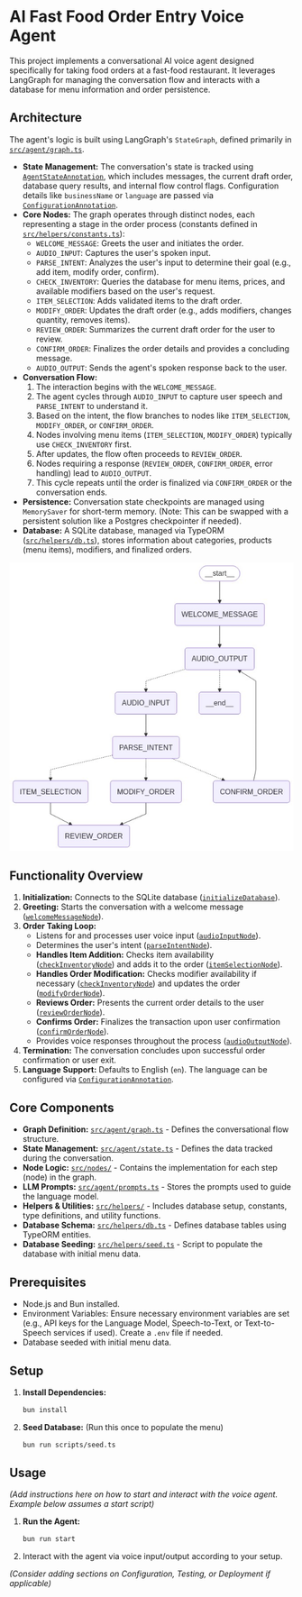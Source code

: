 # AI Fast Food Order Entry Voice Agent

This project implements a conversational AI voice agent designed specifically for taking food orders at a fast-food restaurant. It leverages LangGraph for managing the conversation flow and interacts with a database for menu information and order persistence.

## Architecture

The agent's logic is built using LangGraph's `StateGraph`, defined primarily in [`src/agent/graph.ts`](agent/graph.ts).

*   **State Management:** The conversation's state is tracked using [`AgentStateAnnotation`](agent/state.ts), which includes messages, the current draft order, database query results, and internal flow control flags. Configuration details like `businessName` or `language` are passed via [`ConfigurationAnnotation`](agent/state.ts).
*   **Core Nodes:** The graph operates through distinct nodes, each representing a stage in the order process (constants defined in [`src/helpers/constants.ts`](helpers/constants.ts)):
    *   `WELCOME_MESSAGE`: Greets the user and initiates the order.
    *   `AUDIO_INPUT`: Captures the user's spoken input.
    *   `PARSE_INTENT`: Analyzes the user's input to determine their goal (e.g., add item, modify order, confirm).
    *   `CHECK_INVENTORY`: Queries the database for menu items, prices, and available modifiers based on the user's request.
    *   `ITEM_SELECTION`: Adds validated items to the draft order.
    *   `MODIFY_ORDER`: Updates the draft order (e.g., adds modifiers, changes quantity, removes items).
    *   `REVIEW_ORDER`: Summarizes the current draft order for the user to review.
    *   `CONFIRM_ORDER`: Finalizes the order details and provides a concluding message.
    *   `AUDIO_OUTPUT`: Sends the agent's spoken response back to the user.
*   **Conversation Flow:**
    1.  The interaction begins with the `WELCOME_MESSAGE`.
    2.  The agent cycles through `AUDIO_INPUT` to capture user speech and `PARSE_INTENT` to understand it.
    3.  Based on the intent, the flow branches to nodes like `ITEM_SELECTION`, `MODIFY_ORDER`, or `CONFIRM_ORDER`.
    4.  Nodes involving menu items (`ITEM_SELECTION`, `MODIFY_ORDER`) typically use `CHECK_INVENTORY` first.
    5.  After updates, the flow often proceeds to `REVIEW_ORDER`.
    6.  Nodes requiring a response (`REVIEW_ORDER`, `CONFIRM_ORDER`, error handling) lead to `AUDIO_OUTPUT`.
    7.  This cycle repeats until the order is finalized via `CONFIRM_ORDER` or the conversation ends.
*   **Persistence:** Conversation state checkpoints are managed using `MemorySaver` for short-term memory. (Note: This can be swapped with a persistent solution like a Postgres checkpointer if needed).
*   **Database:** A SQLite database, managed via TypeORM ([`src/helpers/db.ts`](helpers/db.ts)), stores information about categories, products (menu items), modifiers, and finalized orders.

![Agent Architecture Diagram](/assets/graph.png)

## Functionality Overview

1.  **Initialization:** Connects to the SQLite database ([`initializeDatabase`](helpers/db.ts)).
2.  **Greeting:** Starts the conversation with a welcome message ([`welcomeMessageNode`](nodes/welcome-message.ts)).
3.  **Order Taking Loop:**
    *   Listens for and processes user voice input ([`audioInputNode`](nodes/audio-input.ts)).
    *   Determines the user's intent ([`parseIntentNode`](nodes/parse-intent.ts)).
    *   **Handles Item Addition:** Checks item availability ([`checkInventoryNode`](nodes/check-inventory.ts)) and adds it to the order ([`itemSelectionNode`](nodes/item-selection.ts)).
    *   **Handles Order Modification:** Checks modifier availability if necessary ([`checkInventoryNode`](nodes/check-inventory.ts)) and updates the order ([`modifyOrderNode`](nodes/modify-order.ts)).
    *   **Reviews Order:** Presents the current order details to the user ([`reviewOrderNode`](nodes/review-order.ts)).
    *   **Confirms Order:** Finalizes the transaction upon user confirmation ([`confirmOrderNode`](nodes/confirm-order.ts)).
    *   Provides voice responses throughout the process ([`audioOutputNode`](nodes/audio-output.ts)).
4.  **Termination:** The conversation concludes upon successful order confirmation or user exit.
5.  **Language Support:** Defaults to English (`en`). The language can be configured via [`ConfigurationAnnotation`](agent/state.ts).

## Core Components

*   **Graph Definition:** [`src/agent/graph.ts`](agent/graph.ts) - Defines the conversational flow structure.
*   **State Management:** [`src/agent/state.ts`](agent/state.ts) - Defines the data tracked during the conversation.
*   **Node Logic:** [`src/nodes/`](nodes) - Contains the implementation for each step (node) in the graph.
*   **LLM Prompts:** [`src/agent/prompts.ts`](agent/prompts.ts) - Stores the prompts used to guide the language model.
*   **Helpers & Utilities:** [`src/helpers/`](helpers) - Includes database setup, constants, type definitions, and utility functions.
*   **Database Schema:** [`src/helpers/db.ts`](helpers/db.ts) - Defines database tables using TypeORM entities.
*   **Database Seeding:** [`src/helpers/seed.ts`](helpers/seed.ts) - Script to populate the database with initial menu data.

## Prerequisites

*   Node.js and Bun installed.
*   Environment Variables: Ensure necessary environment variables are set (e.g., API keys for the Language Model, Speech-to-Text, or Text-to-Speech services if used). Create a `.env` file if needed.
*   Database seeded with initial menu data.

## Setup

1.  **Install Dependencies:**
    ````bash
    bun install
    ````
2.  **Seed Database:** (Run this once to populate the menu)
    ````bash
    bun run scripts/seed.ts
    ````

## Usage

*(Add instructions here on how to start and interact with the voice agent. Example below assumes a start script)*

1.  **Run the Agent:**
    ````bash
    bun run start 
    ````
2.  Interact with the agent via voice input/output according to your setup.

*(Consider adding sections on Configuration, Testing, or Deployment if applicable)*

